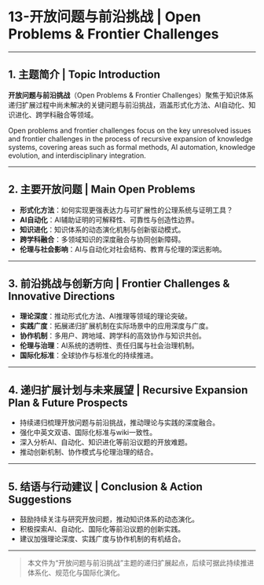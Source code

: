 # 13-开放问题与前沿挑战 | Open Problems & Frontier Challenges

---

## 1. 主题简介 | Topic Introduction

**开放问题与前沿挑战**（Open Problems & Frontier Challenges）聚焦于知识体系递归扩展过程中尚未解决的关键问题与前沿挑战，涵盖形式化方法、AI自动化、知识进化、跨学科融合等领域。

Open problems and frontier challenges focus on the key unresolved issues and frontier challenges in the process of recursive expansion of knowledge systems, covering areas such as formal methods, AI automation, knowledge evolution, and interdisciplinary integration.

---

## 2. 主要开放问题 | Main Open Problems

- **形式化方法**：如何实现更强表达力与可扩展性的公理系统与证明工具？
- **AI自动化**：AI辅助证明的可解释性、可靠性与创造性边界。
- **知识进化**：知识体系的动态演化机制与创新驱动模式。
- **跨学科融合**：多领域知识的深度融合与协同创新障碍。
- **伦理与社会影响**：AI与自动化对社会结构、教育与伦理的深远影响。

---

## 3. 前沿挑战与创新方向 | Frontier Challenges & Innovative Directions

- **理论深度**：推动形式化方法、AI推理等领域的理论突破。
- **实践广度**：拓展递归扩展机制在实际场景中的应用深度与广度。
- **协作机制**：多用户、跨地域、跨学科的高效协作与知识共创。
- **伦理与治理**：AI系统的透明性、责任归属与社会治理机制。
- **国际化标准**：全球协作与标准化的持续推进。

---

## 4. 递归扩展计划与未来展望 | Recursive Expansion Plan & Future Prospects

- 持续递归梳理开放问题与前沿挑战，推动理论与实践的深度融合。
- 强化中英文双语、国际化标准与wiki一致性。
- 深入分析AI、自动化、知识进化等前沿议题的开放难题。
- 推动创新机制、协作模式与伦理治理的结合。

---

## 5. 结语与行动建议 | Conclusion & Action Suggestions

- 鼓励持续关注与研究开放问题，推动知识体系的动态演化。
- 积极探索AI、自动化、国际化等前沿议题的创新实践。
- 建议加强理论深度、实践广度与协作机制的有机结合。

---

> 本文件为“开放问题与前沿挑战”主题的递归扩展起点，后续可据此持续推进体系化、规范化与国际化演化。
